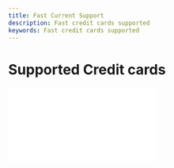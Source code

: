 ```yaml
---
title: Fast Current Support
description: Fast credit cards supported
keywords: Fast credit cards supported
---
```


# Supported Credit cards

<embed src="/reusables/for-sellers/_supported-credit-cards.md" />
